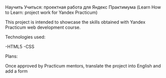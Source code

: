 Научить Учиться: проектная работа для Яндекс Практимума
(Learn How to Learn: project work for Yandex Practicum)

This project is intended to showcase the skills obtained with Yandex Practicum web development course.

Technologies used:

-HTML5
-CSS

Plans:

Once approved by Practicum mentors, translate the project into English and add a form
